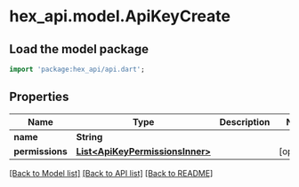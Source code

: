 # hex_api.model.ApiKeyCreate

## Load the model package
```dart
import 'package:hex_api/api.dart';
```

## Properties
Name | Type | Description | Notes
------------ | ------------- | ------------- | -------------
**name** | **String** |  | 
**permissions** | [**List&lt;ApiKeyPermissionsInner&gt;**](ApiKeyPermissionsInner.md) |  | [optional] 

[[Back to Model list]](../README.md#documentation-for-models) [[Back to API list]](../README.md#documentation-for-api-endpoints) [[Back to README]](../README.md)


